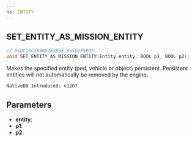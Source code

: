 ```yaml
---
ns: ENTITY
---
```

## SET_ENTITY_AS_MISSION_ENTITY

```c
// 0xDC19C288082E586E 0x5D1F9E0F
void SET_ENTITY_AS_MISSION_ENTITY(Entity entity, BOOL p1, BOOL p2);
```

Makes the specified entity (ped, vehicle or object) persistent. Persistent entities will not automatically be removed by the engine.

```
NativeDB Introduced: v1207
```

## Parameters
* **entity**:
* **p1**:
* **p2**:
